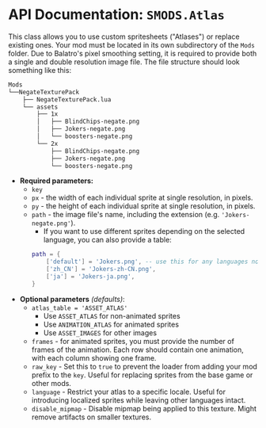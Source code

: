# API Documentation: `SMODS.Atlas`
This class allows you to use custom spritesheets ("Atlases") or replace existing ones. Your mod must be located in its own subdirectory of the `Mods` folder. Due to Balatro's pixel smoothing setting, it is required to provide both a single and double resolution image file. The file structure should look something like this:
```bash
Mods
└──NegateTexturePack
	├── NegateTexturePack.lua
	└── assets
		├── 1x
		│   ├── BlindChips-negate.png
		│   ├── Jokers-negate.png
		│   └── boosters-negate.png
		└── 2x
			├── BlindChips-negate.png
			├── Jokers-negate.png
			└── boosters-negate.png
```
- **Required parameters:**
	- `key`
	- `px` - the width of each individual sprite at single resolution, in pixels.
	- `py` - the height of each individual sprite at single resolution, in pixels.
	- `path` - the image file's name, including the extension (e.g. `'Jokers-negate.png'`).
		- If you want to use different sprites depending on the selected language, you can also provide a table:
		```lua
		path = {
			['default'] = 'Jokers.png', -- use this for any languages not specified
			['zh_CN'] = 'Jokers-zh-CN.png',
			['ja'] = 'Jokers-ja.png',
		}
		```
- **Optional parameters** *(defaults)*:
	- `atlas_table = 'ASSET_ATLAS'`
		- Use `ASSET_ATLAS` for non-animated sprites
		- Use `ANIMATION_ATLAS` for animated sprites
		- Use `ASSET_IMAGES` for other images
	- `frames` - for animated sprites, you must provide the number of frames of the animation. Each row should contain one animation, with each column showing one frame.
	- `raw_key` - Set this to `true` to prevent the loader from adding your mod prefix to the `key`. Useful for replacing sprites from the base game or other mods.
	- `language` - Restrict your atlas to a specific locale. Useful for introducing localized sprites while leaving other languages intact.
	- `disable_mipmap` - Disable mipmap being applied to this texture. Might remove artifacts on smaller textures.
